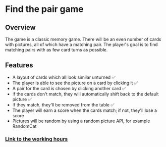 # Find the pair game 

## Overview

The game is a classic memory game. There will be an even number of cards with pictures, all of which have a matching pair. The player's goal is to find matching pairs with as few card turns as possible.

## Features

- A layout of cards which all look similar unturned  ✅
- The player is able to see the picture on a card by clicking it ✅
- A pair for the card is chosen by clicking another card ✅
- If the cards don't match, they will automatically shift back to the default picture ✅
- If they match, they'll be removed from the table ✅
- The player will earn a score when the cards match; if not, they'll lose a score
- Pictures will be random by using a random picture API, for example RandomCat


### [Link to the working hours](findapairproject/workinghours.md)

